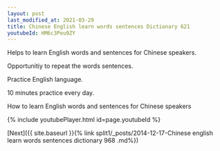 ```yaml
---
layout: post
last_modified_at: 2021-03-29
title: Chinese English learn words sentences Dictionary 621 
youtubeId: HM6c3Peu9ZY
---
```

 
 
Helps to learn English words and sentences for Chinese speakers.

Opportunitiy to repeat the words sentences. 

Practice English language. 
 
10 minutes practice every day. 
 
How to learn English words and sentences for Chinese speakers 
 
{% include youtubePlayer.html id=page.youtubeId %}
 
 
[Next]({{ site.baseurl }}{% link  split1/_posts/2014-12-17-Chinese english learn words sentences dictionary 968 .md%})
 
